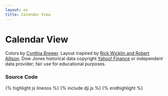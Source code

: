 ```yaml
---
layout: ex
title: Calendar View
---
```


# Calendar View

<div class="gallery RdYlGn" id="chart"> </div>
<link type="text/css" rel="stylesheet" href="calendar.css"/>
<link type="text/css" rel="stylesheet" href="colorbrewer.css"/>
<script type="text/javascript" src="../flow-v1.1.1.js"> </script>
<script type="text/javascript" src="../jquery-1.6.4.min.js"> </script>
<script type="text/javascript" src="../raphael-2.0.min.js"> </script>
<script type="text/javascript" src="../d3.csv.js?2.2.0"> </script>
<script type="text/javascript" src="../d3.time.js?2.2.0"> </script>
<script type="text/javascript" src="calendar.js"> </script>
<script type="text/javascript" src="dji.js"> </script>

Colors by [Cynthia Brewer](http://colorbrewer.org/). Layout inspired by
[Rick Wicklin and Robert
Allison](http://stat-computing.org/dataexpo/2009/posters/). Dow Jones
historical data copyright [Yahoo! Finance](http://finance.yahoo.com/) or
independent data provider; fair use for educational purposes.

### Source Code

{% highlight js linenos %}
{% include dji.js %}
{% endhighlight %}
